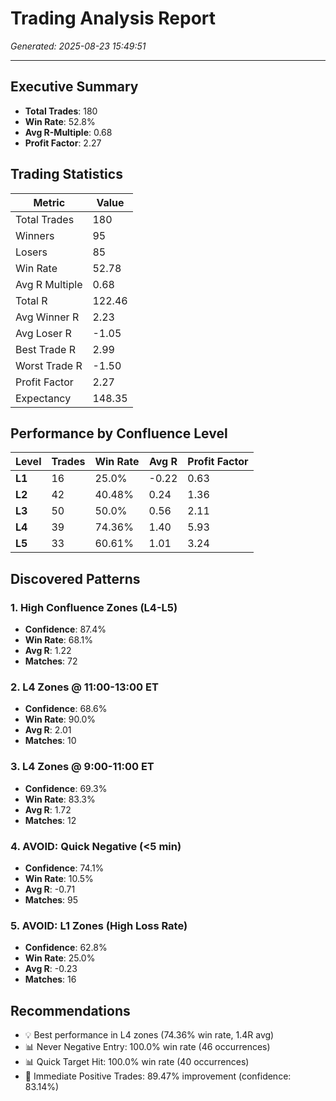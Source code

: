 # Trading Analysis Report

*Generated: 2025-08-23 15:49:51*

---

## Executive Summary

- **Total Trades**: 180
- **Win Rate**: 52.8%
- **Avg R-Multiple**: 0.68
- **Profit Factor**: 2.27

## Trading Statistics

| Metric | Value |
|--------|-------|
| Total Trades | 180 |
| Winners | 95 |
| Losers | 85 |
| Win Rate | 52.78 |
| Avg R Multiple | 0.68 |
| Total R | 122.46 |
| Avg Winner R | 2.23 |
| Avg Loser R | -1.05 |
| Best Trade R | 2.99 |
| Worst Trade R | -1.50 |
| Profit Factor | 2.27 |
| Expectancy | 148.35 |

## Performance by Confluence Level

| Level | Trades | Win Rate | Avg R | Profit Factor |
|-------|--------|----------|-------|---------------|
| **L1** | 16 | 25.0% | -0.22 | 0.63 |
| **L2** | 42 | 40.48% | 0.24 | 1.36 |
| **L3** | 50 | 50.0% | 0.56 | 2.11 |
| **L4** | 39 | 74.36% | 1.40 | 5.93 |
| **L5** | 33 | 60.61% | 1.01 | 3.24 |

## Discovered Patterns

### 1. High Confluence Zones (L4-L5)

- **Confidence**: 87.4%
- **Win Rate**: 68.1%
- **Avg R**: 1.22
- **Matches**: 72

### 2. L4 Zones @ 11:00-13:00 ET

- **Confidence**: 68.6%
- **Win Rate**: 90.0%
- **Avg R**: 2.01
- **Matches**: 10

### 3. L4 Zones @ 9:00-11:00 ET

- **Confidence**: 69.3%
- **Win Rate**: 83.3%
- **Avg R**: 1.72
- **Matches**: 12

### 4. AVOID: Quick Negative (<5 min)

- **Confidence**: 74.1%
- **Win Rate**: 10.5%
- **Avg R**: -0.71
- **Matches**: 95

### 5. AVOID: L1 Zones (High Loss Rate)

- **Confidence**: 62.8%
- **Win Rate**: 25.0%
- **Avg R**: -0.23
- **Matches**: 16

## Recommendations

- 💡 Best performance in L4 zones (74.36% win rate, 1.4R avg)
- 📊 Never Negative Entry: 100.0% win rate (46 occurrences)
- 📊 Quick Target Hit: 100.0% win rate (40 occurrences)
- 🎯 Immediate Positive Trades: 89.47% improvement (confidence: 83.14%)

